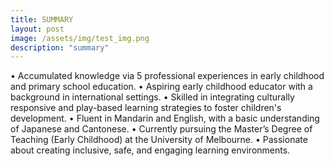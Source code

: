```yaml
---
title: SUMMARY
layout: post
image: /assets/img/test_img.png
description: "summary"
---
```


•	Accumulated knowledge via 5 professional experiences in early childhood and primary school education.
•	Aspiring early childhood educator with a background in international settings.
•	Skilled in integrating culturally responsive and play-based learning strategies to foster children's development.
•	Fluent in Mandarin and English, with a basic understanding of Japanese and Cantonese.
•	Currently pursuing the Master’s Degree of Teaching (Early Childhood) at the University of Melbourne.
•	Passionate about creating inclusive, safe, and engaging learning environments.


